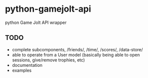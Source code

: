 # python-gamejolt-api

python Game Jolt API wrapper

## TODO

- complete subcomponents, /friends/, /time/, /scores/, /data-store/
- able to operate from a User model (basically being able to open sessions, give/remove trophies, etc)
- documentation
- examples
